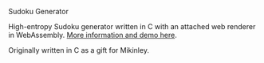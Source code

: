 Sudoku Generator

High-entropy Sudoku generator written in C with an attached web renderer in WebAssembly. [More information and demo here](https://hsing.org/m-sudoku).

Originally written in C as a gift for Mikinley. 

